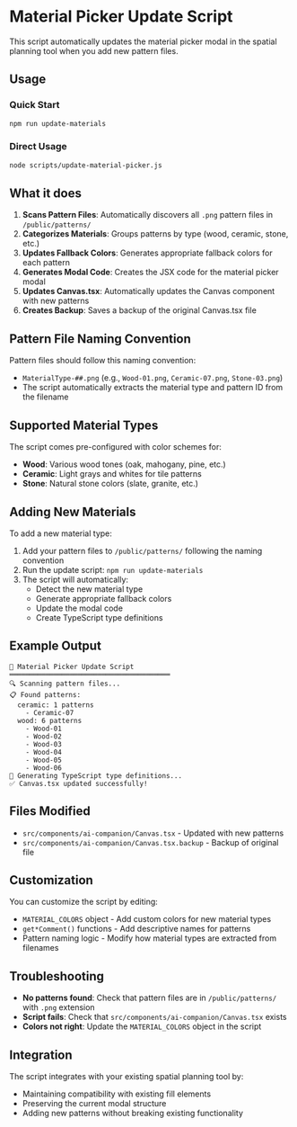 # Material Picker Update Script

This script automatically updates the material picker modal in the spatial planning tool when you add new pattern files.

## Usage

### Quick Start
```bash
npm run update-materials
```

### Direct Usage
```bash
node scripts/update-material-picker.js
```

## What it does

1. **Scans Pattern Files**: Automatically discovers all `.png` pattern files in `/public/patterns/`
2. **Categorizes Materials**: Groups patterns by type (wood, ceramic, stone, etc.)
3. **Updates Fallback Colors**: Generates appropriate fallback colors for each pattern
4. **Generates Modal Code**: Creates the JSX code for the material picker modal
5. **Updates Canvas.tsx**: Automatically updates the Canvas component with new patterns
6. **Creates Backup**: Saves a backup of the original Canvas.tsx file

## Pattern File Naming Convention

Pattern files should follow this naming convention:
- `MaterialType-##.png` (e.g., `Wood-01.png`, `Ceramic-07.png`, `Stone-03.png`)
- The script automatically extracts the material type and pattern ID from the filename

## Supported Material Types

The script comes pre-configured with color schemes for:
- **Wood**: Various wood tones (oak, mahogany, pine, etc.)
- **Ceramic**: Light grays and whites for tile patterns
- **Stone**: Natural stone colors (slate, granite, etc.)

## Adding New Materials

To add a new material type:

1. Add your pattern files to `/public/patterns/` following the naming convention
2. Run the update script: `npm run update-materials`
3. The script will automatically:
   - Detect the new material type
   - Generate appropriate fallback colors
   - Update the modal code
   - Create TypeScript type definitions

## Example Output

```
🚀 Material Picker Update Script
════════════════════════════════════════
🔍 Scanning pattern files...
📋 Found patterns:
  ceramic: 1 patterns
    - Ceramic-07
  wood: 6 patterns
    - Wood-01
    - Wood-02
    - Wood-03
    - Wood-04
    - Wood-05
    - Wood-06
📝 Generating TypeScript type definitions...
✅ Canvas.tsx updated successfully!
```

## Files Modified

- `src/components/ai-companion/Canvas.tsx` - Updated with new patterns
- `src/components/ai-companion/Canvas.tsx.backup` - Backup of original file

## Customization

You can customize the script by editing:
- `MATERIAL_COLORS` object - Add custom colors for new material types
- `get*Comment()` functions - Add descriptive names for patterns
- Pattern naming logic - Modify how material types are extracted from filenames

## Troubleshooting

- **No patterns found**: Check that pattern files are in `/public/patterns/` with `.png` extension
- **Script fails**: Check that `src/components/ai-companion/Canvas.tsx` exists
- **Colors not right**: Update the `MATERIAL_COLORS` object in the script

## Integration

The script integrates with your existing spatial planning tool by:
- Maintaining compatibility with existing fill elements
- Preserving the current modal structure
- Adding new patterns without breaking existing functionality 
